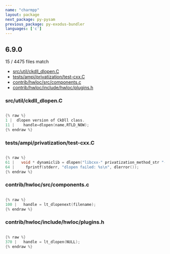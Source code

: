 ```yaml
---
name: "charmpp"
layout: package
next_package: py-pysam
previous_package: py-exodus-bundler
languages: ['c']
---
```

## 6.9.0
15 / 4475 files match

 - [src/util/ckdll_dlopen.C](#srcutilckdll_dlopenc)
 - [tests/ampi/privatization/test-cxx.C](#testsampiprivatizationtest-cxxc)
 - [contrib/hwloc/src/components.c](#contribhwlocsrccomponentsc)
 - [contrib/hwloc/include/hwloc/plugins.h](#contribhwlocincludehwlocpluginsh)

### src/util/ckdll_dlopen.C

```c

{% raw %}
1 |  dlopen version of CkDll class.  
11 | 	handle=dlopen(name,RTLD_NOW);
{% endraw %}

```
### tests/ampi/privatization/test-cxx.C

```c

{% raw %}
61 |   void * dynamiclib = dlopen("libcxx-" privatization_method_str "-shared-library-dynamic.so", RTLD_NOW);
64 |     fprintf(stderr, "dlopen failed: %s\n", dlerror());
{% endraw %}

```
### contrib/hwloc/src/components.c

```c

{% raw %}
100 |   handle = lt_dlopenext(filename);
{% endraw %}

```
### contrib/hwloc/include/hwloc/plugins.h

```c

{% raw %}
370 |   handle = lt_dlopen(NULL);
{% endraw %}

```